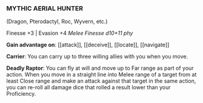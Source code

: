 ### MYTHIC AERIAL HUNTER
(Dragon, Pterodactyl, Roc, Wyvern, etc.)

Finesse +3 | Evasion +4
*Melee Finesse d10+11 phy*

**Gain advantage on**: [[attack]], [[deceive]], [[locate]], [[navigate]]

**Carrier**: You can carry up to three willing allies with you when you move.

**Deadly Raptor**: You can fly at will and move up to Far range as part of your action. When you move in a straight line into Melee range of a target from at least Close range and make an attack against that target in the same action, you can re-roll all damage dice that rolled a result lower than your Proficiency.